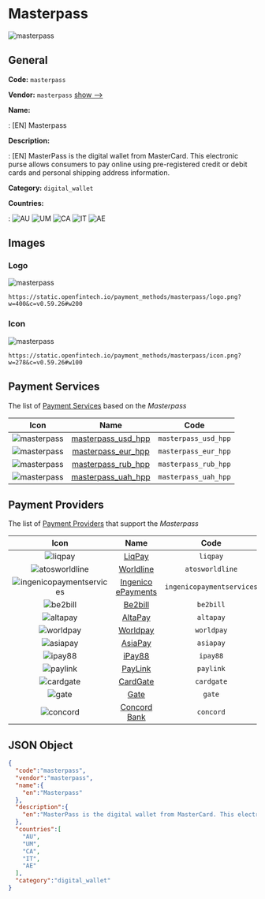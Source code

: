
# Masterpass 
![masterpass](https://static.openfintech.io/payment_methods/masterpass/logo.png?w=400&c=v0.59.26#w200)  

## General 
**Code:** `masterpass` 
 
**Vendor:** `masterpass` [show -->](/vendors/masterpass/) 
 
**Name:** 
 
:	[EN] Masterpass 
 
**Description:** 
 
: [EN] MasterPass is the digital wallet from MasterCard. This electronic purse allows consumers to pay online using pre-registered credit or debit cards and personal shipping address information. 
 
**Category:** `digital_wallet` 
 
**Countries:** 
 
:	![AU](https://cdnjs.cloudflare.com/ajax/libs/flag-icon-css/3.3.0/flags/4x3/au.svg#w24) 	![UM](https://cdnjs.cloudflare.com/ajax/libs/flag-icon-css/3.3.0/flags/4x3/um.svg#w24) 	![CA](https://cdnjs.cloudflare.com/ajax/libs/flag-icon-css/3.3.0/flags/4x3/ca.svg#w24) 	![IT](https://cdnjs.cloudflare.com/ajax/libs/flag-icon-css/3.3.0/flags/4x3/it.svg#w24) 	![AE](https://cdnjs.cloudflare.com/ajax/libs/flag-icon-css/3.3.0/flags/4x3/ae.svg#w24)  

## Images 

### Logo 
![masterpass](https://static.openfintech.io/payment_methods/masterpass/logo.png?w=400&c=v0.59.26#w200)  

```
https://static.openfintech.io/payment_methods/masterpass/logo.png?w=400&c=v0.59.26#w200
```  

### Icon 
![masterpass](https://static.openfintech.io/payment_methods/masterpass/icon.png?w=278&c=v0.59.26#w100)  

```
https://static.openfintech.io/payment_methods/masterpass/icon.png?w=278&c=v0.59.26#w100
```  

## Payment Services 
 
The list of [Payment Services](/payment-services/) based on the _Masterpass_ 

|Icon|Name|Code| 
|:---:|:---:|:---:| 
|![masterpass](https://static.openfintech.io/payment_methods/masterpass/icon.png?w=278&c=v0.59.26#w100) |[masterpass_usd_hpp](/payment-services/masterpass_usd_hpp/)|`masterpass_usd_hpp`| 
|![masterpass](https://static.openfintech.io/payment_methods/masterpass/icon.png?w=278&c=v0.59.26#w100) |[masterpass_eur_hpp](/payment-services/masterpass_eur_hpp/)|`masterpass_eur_hpp`| 
|![masterpass](https://static.openfintech.io/payment_methods/masterpass/icon.png?w=278&c=v0.59.26#w100) |[masterpass_rub_hpp](/payment-services/masterpass_rub_hpp/)|`masterpass_rub_hpp`| 
|![masterpass](https://static.openfintech.io/payment_methods/masterpass/icon.png?w=278&c=v0.59.26#w100) |[masterpass_uah_hpp](/payment-services/masterpass_uah_hpp/)|`masterpass_uah_hpp`| 
 

## Payment Providers 
 
The list of [Payment Providers](/payment-providers/) that support the _Masterpass_ 

|Icon|Name|Code| 
|:---:|:---:|:---:| 
|![liqpay](https://static.openfintech.io/payment_providers/liqpay/icon.svg?w=278&c=v0.59.26#w100) |[LiqPay](/payment-providers/liqpay/)|`liqpay`| 
|![atosworldline](https://static.openfintech.io/payment_providers/atosworldline/icon.png?w=278&c=v0.59.26#w100) |[Worldline](/payment-providers/atosworldline/)|`atosworldline`| 
|![ingenicopaymentservices](https://static.openfintech.io/payment_providers/ingenicopaymentservices/icon.png?w=278&c=v0.59.26#w100) |[Ingenico ePayments](/payment-providers/ingenicopaymentservices/)|`ingenicopaymentservices`| 
|![be2bill](https://static.openfintech.io/payment_providers/be2bill/icon.png?w=278&c=v0.59.26#w100) |[Be2bill](/payment-providers/be2bill/)|`be2bill`| 
|![altapay](https://static.openfintech.io/payment_providers/altapay/icon.png?w=278&c=v0.59.26#w100) |[AltaPay](/payment-providers/altapay/)|`altapay`| 
|![worldpay](https://static.openfintech.io/payment_providers/worldpay/icon.svg?w=278&c=v0.59.26#w100) |[Worldpay](/payment-providers/worldpay/)|`worldpay`| 
|![asiapay](https://static.openfintech.io/payment_providers/asiapay/icon.png?w=278&c=v0.59.26#w100) |[AsiaPay](/payment-providers/asiapay/)|`asiapay`| 
|![ipay88](https://static.openfintech.io/payment_providers/ipay88/icon.png?w=278&c=v0.59.26#w100) |[iPay88](/payment-providers/ipay88/)|`ipay88`| 
|![paylink](https://static.openfintech.io/payment_providers/paylink/icon.png?w=278&c=v0.59.26#w100) |[PayLink](/payment-providers/paylink/)|`paylink`| 
|![cardgate](https://static.openfintech.io/payment_providers/cardgate/icon.svg?w=278&c=v0.59.26#w100) |[CardGate](/payment-providers/cardgate/)|`cardgate`| 
|![gate](https://static.openfintech.io/payment_providers/gate/icon.svg?w=278&c=v0.59.26#w100) |[Gate](/payment-providers/gate/)|`gate`| 
|![concord](https://static.openfintech.io/payment_providers/concord/icon.svg?w=278&c=v0.59.26#w100) |[Concord Bank](/payment-providers/concord/)|`concord`| 
 

## JSON Object 

```json
{
  "code":"masterpass",
  "vendor":"masterpass",
  "name":{
    "en":"Masterpass"
  },
  "description":{
    "en":"MasterPass is the digital wallet from MasterCard. This electronic purse allows consumers to pay online using pre-registered credit or debit cards and personal shipping address information."
  },
  "countries":[
    "AU",
    "UM",
    "CA",
    "IT",
    "AE"
  ],
  "category":"digital_wallet"
}
```  
